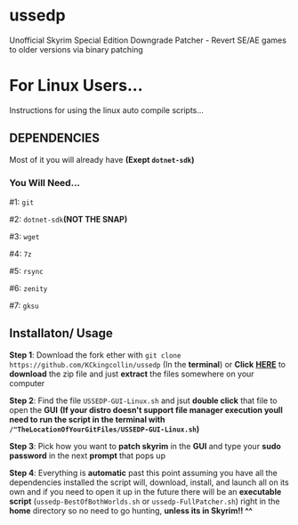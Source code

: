 # ussedp
Unofficial Skyrim Special Edition Downgrade Patcher - Revert SE/AE games to older versions via binary patching

# For Linux Users...

Instructions for using the linux auto compile scripts...

## **DEPENDENCIES**

Most of it you will already have **(Exept `dotnet-sdk`)**

### **You Will Need...**

#1: `git`

#2: `dotnet-sdk`**(NOT THE SNAP)**

#3: `wget`

#4: `7z`

#5: `rsync`

#6: `zenity`

#7: `gksu`

## **Installaton/ Usage**

**Step 1**: Download the fork ether with `git clone https://github.com/KCkingcollin/ussedp` (In the **terminal**) or **Click** [**HERE**](https://github.com/KCkingcollin/ussedp/archive/refs/heads/linux-main.zip) to **download** the zip file and just **extract** the files somewhere on your computer

**Step 2**: Find the file `USSEDP-GUI-Linux.sh` and jsut **double click** that file to open the **GUI** **(If your distro doesn't support file manager execution youll need to run the script in the terminal with `/"TheLocationOfYourGitFiles/USSEDP-GUI-Linux.sh`)**

**Step 3**: Pick how you want to **patch skyrim** in the **GUI** and type your **sudo password** in the next **prompt** that pops up

**Step 4**: Everything is **automatic** past this point assuming you have all the dependencies installed the script will, download, install, and launch all on its own and if you need to open it up in the future there will be an **executable script** (`ussedp-BestOfBothWorlds.sh` or `ussedp-FullPatcher.sh`) right in the **home** directory so no need to go hunting, **unless its in Skyrim!! ^^**
